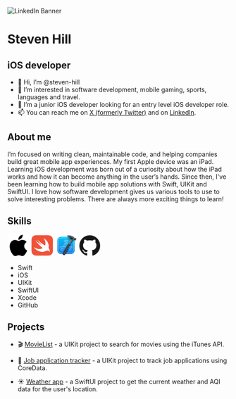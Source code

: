 ![LinkedIn Banner](https://github.com/steven-hill/steven-hill/assets/98730693/b23c070a-1d24-4aa4-bbb6-59088cac9aa9)

# Steven Hill
## iOS developer

- 👋 Hi, I’m @steven-hill
- 👀 I’m interested in software development, mobile gaming, sports, languages and travel.
- 🌱 I’m a junior iOS developer looking for an entry level iOS developer role.
- 📫 You can reach me on [X (formerly Twitter)](https://twitter.com/H_Steven1) and on [LinkedIn](https://www.linkedin.com/in/steven-hill-570913230).


## About me

I’m focused on writing clean, maintainable code, and helping companies build great mobile app experiences. My first Apple device was an iPad. Learning iOS development was born out of a curiosity about how the iPad works and how it can become anything in the user’s hands. Since then, I've been learning how to build mobile app solutions with Swift, UIKit and SwiftUI. I love how software development gives us various tools to use to solve interesting problems. There are always more exciting things to learn!


## Skills

<img src="https://github.com/devicons/devicon/blob/master/icons/apple/apple-original.svg" alt="Apple logo" width="50" height="50"> <img src="https://github.com/devicons/devicon/blob/master/icons/swift/swift-original.svg" alt="Swift logo" width="50" height="50"> <img src="https://github.com/devicons/devicon/blob/master/icons/xcode/xcode-original.svg" alt="Xcode logo" width="50" height="50"> <img src="https://github.com/devicons/devicon/blob/master/icons/github/github-original.svg" alt="GitHub logo" width="50" height="50"> 

- Swift
- iOS
- UIKit
- SwiftUI
- Xcode
- GitHub


## Projects

- 🎬 [MovieList](https://github.com/steven-hill/MovieList) - a UIKit project to search for movies using the iTunes API.

- 📝 [Job application tracker](https://github.com/steven-hill/Job-application-tracker) - a UIKit project to track job applications using CoreData.
  
- ☀️ [Weather app](https://github.com/steven-hill/Weather-app) - a SwiftUI project to get the current weather and AQI data for the user's location.
